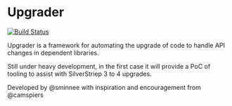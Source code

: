 Upgrader
========

[![Build Status](https://travis-ci.org/sminnee/silverstripe-upgrader.svg?branch=master)](https://travis-ci.org/sminnee/silverstripe-upgrader)

Upgrader is a framework for automating the upgrade of code to handle API changes in dependent libraries.

Still under heavy development, in the first case it will provide a PoC of tooling to assist with SilverStriep 3 to 4 upgrades.

Developed by @sminnee with inspiration and encouragement from @camspiers

